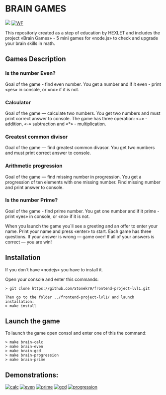 # BRAIN GAMES
<a href="https://codeclimate.com/github/Stonek79/frontend-project-lvl1"><img src="https://api.codeclimate.com/v1/badges/a99a88d28ad37a79dbf6/maintainability" /></a>
[![WF](https://github.com/Stonek79/frontend-project-lvl1/workflows/FirstWF/badge.svg)](https://github.com/Stonek79/frontend-project-lvl1/actions)


This repositoriy created as a step of education by HEXLET and includes the project «Brain Games» - 5 mini games for «node.js» to check and upgrade your brain skills in math.

## Games Description 

### Is the number Even?

Goal of the game - find even number. 
You get a number and if it even - print «yes» in console, or «no» if it is not.

### Calculator

Goal of the game — calculate two numbers. 
You get two numbers and must print correct answer to console. The game has three operation: «+» - addition, «-» subtraction and «*» - multiplication.

### Greatest common divisor

Goal of the game — find greatest common divasor. 
You get two numbers and must print correct answer to console.

### Arithmetic progression

Goal of the game — find missing number in progression. 
You get a progression of ten elements with one missing number. Find missing number and print answer to console.

### Is the number Prime?

Goal of the game - find prime number. 
You get one number and if it prime - print «yes» in console, or «no» if it is not.

When you launch the game you`ll see a greeting and an offer to enter your name. Print your name and press «enter» to start.
Each game has three questions. If your answer is wrong — game over! If all of your answers is correct — you are win! 

## Installation

If you don`t have «nodejs» you have to install it.

Open your console and enter this commands: 
```
> git clone https://github.com/Stonek79/frontend-project-lvl1.git

Then go to the folder ../frontend-project-lvl1/ and launch installation:
> make install 
```

## Launch the game
 
To launch the game open consol and enter one of this the command:
```
> make brain-calc
> make brain-even
> make brain-gcd
> make brain-progression
> make brain-prime
```

## Demonstrations:

[![calc](https://asciinema.org/a/LRnlUT2XxP8A1y0SRIlqwY01R.svg)](https://asciinema.org/a/LRnlUT2XxP8A1y0SRIlqwY01R)
[![even](https://asciinema.org/a/YJ2HJtvQda5xXidK0bMxlk6tB.svg)](https://asciinema.org/a/YJ2HJtvQda5xXidK0bMxlk6tB)
[![prime](https://asciinema.org/a/0f3VuqmFTbTN0gIdVIIJkgeE0.svg)](https://asciinema.org/a/0f3VuqmFTbTN0gIdVIIJkgeE0)
[![gcd](https://asciinema.org/a/3ZV6mhGjBd9YqWPdlkq5xVeqn.svg)](https://asciinema.org/a/3ZV6mhGjBd9YqWPdlkq5xVeqn)
[![progression](https://asciinema.org/a/YenmywRKFXfEwF8zTzB2XXOXn.svg)](https://asciinema.org/a/YenmywRKFXfEwF8zTzB2XXOXn)
